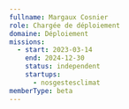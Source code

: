```yaml
---
fullname: Margaux Cosnier
role: Chargée de déploiement
domaine: Déploiement
missions:
  - start: 2023-03-14
    end: 2024-12-30
    status: independent
    startups:
      - nosgestesclimat
memberType: beta
---
```

